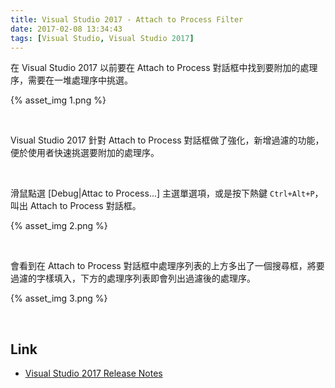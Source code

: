 ```yaml
---
title: Visual Studio 2017 - Attach to Process Filter
date: 2017-02-08 13:34:43
tags: [Visual Studio, Visual Studio 2017]
---
```


在 Visual Studio 2017 以前要在 Attach to Process 對話框中找到要附加的處理序，需要在一堆處理序中挑選。  

<!-- More -->

{% asset_img 1.png %}

<br/>


Visual Studio 2017 針對 Attach to Process 對話框做了強化，新增過濾的功能，便於使用者快速挑選要附加的處理序。

<br/>


滑鼠點選 [Debug|Attac to Process...] 主選單選項，或是按下熱鍵 `Ctrl+Alt+P`，叫出 Attach to Process 對話框。  

{% asset_img 2.png %}

<br/>


會看到在 Attach to Process 對話框中處理序列表的上方多出了一個搜尋框，將要過濾的字樣填入，下方的處理序列表即會列出過濾後的處理序。  

{% asset_img 3.png %}

<br/>


Link
----
* [Visual Studio 2017 Release Notes](https://www.visualstudio.com/en-us/news/releasenotes/vs2017-relnotes)
